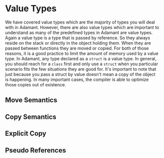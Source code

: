 # Value Types

We have covered value types which are the majority of types you will deal with in Adamant.  However, there are also value types which are important to understand as many of the predefined types in Adamant are value types.  Again a value type is a type that is passed by reference.  So they always reside on the stack or directly in the object holding them.  When they are passed between functions they are moved or copied.  For both of those reasons, it is a good practice to limit the amount of memory used by a value type.  In Adamant, any type declared as a `struct` is a value type.  In general, you should reach for a `class` first and only use a `struct` when you particular scenario fits the few situations they are good for.  It's important to note that just because you pass a struct by value doesn't mean a copy of the object is happening.  In many important cases, the compiler is able to optimize those copies out of existence.

## Move Semantics

## Copy Semantics

## Explicit Copy

## Pseudo References